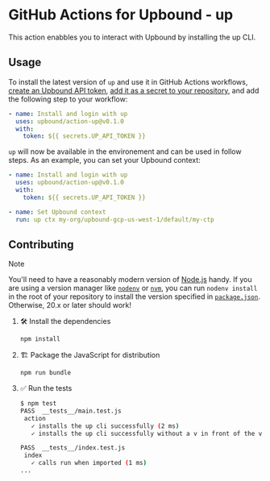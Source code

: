 # GitHub Actions for Upbound - up

This action enabbles you to interact with Upbound by installing the up CLI.

## Usage

To install the latest version of `up` and use it in GitHub Actions workflows,
[create an Upbound API token](https://docs.upbound.io/all-spaces/spaces/console/#create-a-personal-access-token),
[add it as a secret to your repository](https://docs.github.com/en/actions/security-for-github-actions/security-guides/using-secrets-in-github-actions#creating-encrypted-secrets-for-a-repository),
and add the following step to your workflow:

```yaml
- name: Install and login with up
  uses: upbound/action-up@v0.1.0
  with:
    token: ${{ secrets.UP_API_TOKEN }}
```

`up` will now be available in the environement and can be used in follow steps.
As an example, you can set your Upbound context:

```yaml
- name: Install and login with up
  uses: upbound/action-up@v0.1.0
  with:
    token: ${{ secrets.UP_API_TOKEN }}

- name: Set Upbound context
  run: up ctx my-org/upbound-gcp-us-west-1/default/my-ctp
```

## Contributing

> [!NOTE]
>
> You'll need to have a reasonably modern version of
> [Node.js](https://nodejs.org) handy. If you are using a version manager like
> [`nodenv`](https://github.com/nodenv/nodenv) or
> [`nvm`](https://github.com/nvm-sh/nvm), you can run `nodenv install` in the
> root of your repository to install the version specified in
> [`package.json`](./package.json). Otherwise, 20.x or later should work!

1. :hammer_and_wrench: Install the dependencies

   ```bash
   npm install
   ```

1. :building_construction: Package the JavaScript for distribution

   ```bash
   npm run bundle
   ```

1. :white_check_mark: Run the tests

   ```bash
   $ npm test
   PASS  __tests__/main.test.js
    action
      ✓ installs the up cli successfully (2 ms)
      ✓ installs the up cli successfully without a v in front of the version (1 ms)

   PASS  __tests__/index.test.js
    index
      ✓ calls run when imported (1 ms)
   ...
   ```
